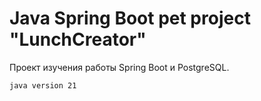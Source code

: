 # Java Spring Boot pet project "LunchCreator"

Проект изучения работы Spring Boot и PostgreSQL.
```
java version 21
```